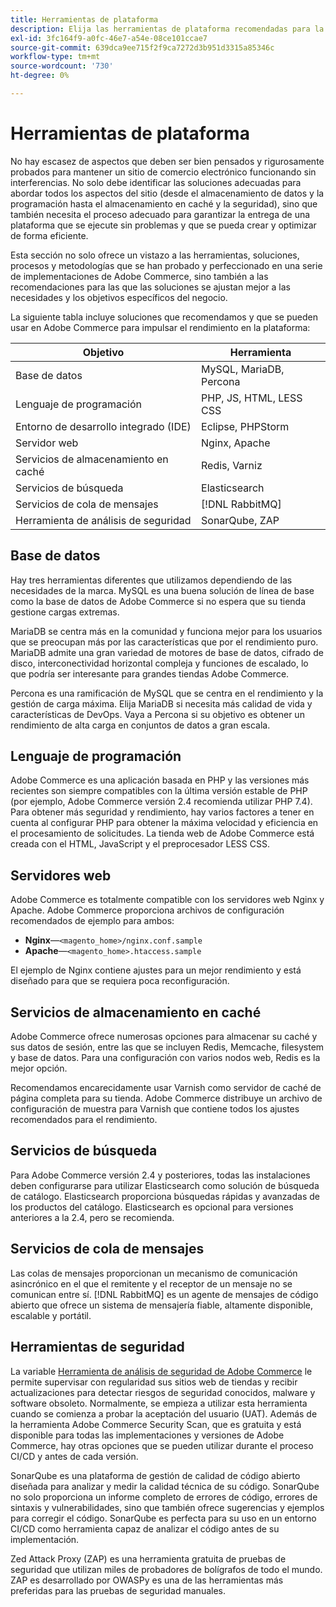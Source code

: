 ```yaml
---
title: Herramientas de plataforma
description: Elija las herramientas de plataforma recomendadas para la implementación de Adobe Commerce.
exl-id: 3fc164f9-a0fc-46e7-a54e-08ce101ccae7
source-git-commit: 639dca9ee715f2f9ca7272d3b951d3315a85346c
workflow-type: tm+mt
source-wordcount: '730'
ht-degree: 0%

---
```


# Herramientas de plataforma

No hay escasez de aspectos que deben ser bien pensados y rigurosamente probados para mantener un sitio de comercio electrónico funcionando sin interferencias. No solo debe identificar las soluciones adecuadas para abordar todos los aspectos del sitio (desde el almacenamiento de datos y la programación hasta el almacenamiento en caché y la seguridad), sino que también necesita el proceso adecuado para garantizar la entrega de una plataforma que se ejecute sin problemas y que se pueda crear y optimizar de forma eficiente.

Esta sección no solo ofrece un vistazo a las herramientas, soluciones, procesos y metodologías que se han probado y perfeccionado en una serie de implementaciones de Adobe Commerce, sino también a las recomendaciones para las que las soluciones se ajustan mejor a las necesidades y los objetivos específicos del negocio.

La siguiente tabla incluye soluciones que recomendamos y que se pueden usar en Adobe Commerce para impulsar el rendimiento en la plataforma:

| Objetivo | Herramienta |
|------------------------------------------|-------------------------|
| Base de datos | MySQL, MariaDB, Percona |
| Lenguaje de programación | PHP, JS, HTML, LESS CSS |
| Entorno de desarrollo integrado (IDE) | Eclipse, PHPStorm |
| Servidor web | Nginx, Apache |
| Servicios de almacenamiento en caché | Redis, Varniz |
| Servicios de búsqueda | Elasticsearch |
| Servicios de cola de mensajes | [!DNL RabbitMQ] |
| Herramienta de análisis de seguridad | SonarQube, ZAP |

## Base de datos

Hay tres herramientas diferentes que utilizamos dependiendo de las necesidades de la marca. MySQL es una buena solución de línea de base como la base de datos de Adobe Commerce si no espera que su tienda gestione cargas extremas.

MariaDB se centra más en la comunidad y funciona mejor para los usuarios que se preocupan más por las características que por el rendimiento puro. MariaDB admite una gran variedad de motores de base de datos, cifrado de disco, interconectividad horizontal compleja y funciones de escalado, lo que podría ser interesante para grandes tiendas Adobe Commerce.

Percona es una ramificación de MySQL que se centra en el rendimiento y la gestión de carga máxima. Elija MariaDB si necesita más calidad de vida y características de DevOps. Vaya a Percona si su objetivo es obtener un rendimiento de alta carga en conjuntos de datos a gran escala.

## Lenguaje de programación

Adobe Commerce es una aplicación basada en PHP y las versiones más recientes son siempre compatibles con la última versión estable de PHP (por ejemplo, Adobe Commerce versión 2.4 recomienda utilizar PHP 7.4). Para obtener más seguridad y rendimiento, hay varios factores a tener en cuenta al configurar PHP para obtener la máxima velocidad y eficiencia en el procesamiento de solicitudes. La tienda web de Adobe Commerce está creada con el HTML, JavaScript y el preprocesador LESS CSS.

## Servidores web

Adobe Commerce es totalmente compatible con los servidores web Nginx y Apache. Adobe Commerce proporciona archivos de configuración recomendados de ejemplo para ambos:

- **Nginx**—`<magento_home>/nginx.conf.sample`
- **Apache**—`<magento_home>.htaccess.sample`

El ejemplo de Nginx contiene ajustes para un mejor rendimiento y está diseñado para que se requiera poca reconfiguración.

## Servicios de almacenamiento en caché

Adobe Commerce ofrece numerosas opciones para almacenar su caché y sus datos de sesión, entre las que se incluyen Redis, Memcache, filesystem y base de datos. Para una configuración con varios nodos web, Redis es la mejor opción.

Recomendamos encarecidamente usar Varnish como servidor de caché de página completa para su tienda. Adobe Commerce distribuye un archivo de configuración de muestra para Varnish que contiene todos los ajustes recomendados para el rendimiento.

## Servicios de búsqueda

Para Adobe Commerce versión 2.4 y posteriores, todas las instalaciones deben configurarse para utilizar Elasticsearch como solución de búsqueda de catálogo. Elasticsearch proporciona búsquedas rápidas y avanzadas de los productos del catálogo. Elasticsearch es opcional para versiones anteriores a la 2.4, pero se recomienda.

## Servicios de cola de mensajes

Las colas de mensajes proporcionan un mecanismo de comunicación asincrónico en el que el remitente y el receptor de un mensaje no se comunican entre sí. [!DNL RabbitMQ] es un agente de mensajes de código abierto que ofrece un sistema de mensajería fiable, altamente disponible, escalable y portátil.

## Herramientas de seguridad

La variable [Herramienta de análisis de seguridad de Adobe Commerce](https://docs.magento.com/user-guide/magento/security-scan.html) le permite supervisar con regularidad sus sitios web de tiendas y recibir actualizaciones para detectar riesgos de seguridad conocidos, malware y software obsoleto. Normalmente, se empieza a utilizar esta herramienta cuando se comienza a probar la aceptación del usuario (UAT). Además de la herramienta Adobe Commerce Security Scan, que es gratuita y está disponible para todas las implementaciones y versiones de Adobe Commerce, hay otras opciones que se pueden utilizar durante el proceso CI/CD y antes de cada versión.

SonarQube es una plataforma de gestión de calidad de código abierto diseñada para analizar y medir la calidad técnica de su código. SonarQube no solo proporciona un informe completo de errores de código, errores de sintaxis y vulnerabilidades, sino que también ofrece sugerencias y ejemplos para corregir el código. SonarQube es perfecta para su uso en un entorno CI/CD como herramienta capaz de analizar el código antes de su implementación.

Zed Attack Proxy (ZAP) es una herramienta gratuita de pruebas de seguridad que utilizan miles de probadores de bolígrafos de todo el mundo. ZAP es desarrollado por OWASPy es una de las herramientas más preferidas para las pruebas de seguridad manuales.
